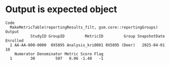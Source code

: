 # Output is expected object

    Code
      MakeMetricTable(reportingResults_filt, gsm.core::reportingGroups)
    Output
               StudyID GroupID         MetricID         Group SnapshotDate Enrolled
      1 AA-AA-000-0000  0X5895 Analysis_kri0001 0X5895 (Deer)   2025-04-01       10
        Numerator Denominator Metric Score Flag
      1        30         507   0.06 -1.48   -1

